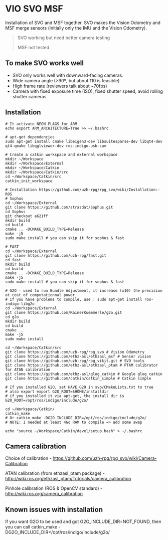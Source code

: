 VIO SVO MSF
==============

Installation of SVO and MSF together. SVO makes the Vision Odometry and MSF merge sensors (initially only the IMU and the Vision Odometry).

> SVO working but need better camera testing
>
> MSF not tested

To make SVO works well
-----------------------

* SVO only works well with downward-facing cameras.
* Wide camera angle (>90º, but about 110 is feasible)
* High frame rate (reviewers talk about ~70fps)
* Camera with fixed exposure time (ISO), fixed shutter speed, avoid rolling shutter cameras

Installation
---------------

```
# It activate NEON FLAGS for ARM
echo export ARM_ARCHITECTURE=True >> ~/.bashrc

# apt-get dependencies
sudo apt-get install cmake libeigen3-dev libsuitesparse-dev libqt4-dev qt4-qmake libqglviewer-dev ros-indigo-usb-cam

# Create a catkin workspace and external workspace
mkdir ~/Workspace
mkdir ~/Workspace/External
mkdir ~/Workspace/Catkin
mkdir ~/Workspace/Catkin/src
cd ~/Workspace/Catkin/src
catkin_init_workspace

# Installation https://github.com/uzh-rpg/rpg_svo/wiki/Installation:-ROS
# Sophus
cd ~/Workspace/External
git clone https://github.com/strasdat/Sophus.git
cd Sophus
git checkout a621ff
mkdir build
cd build
cmake .. -DCMAKE_BUILD_TYPE=Release
make -j5
sudo make install # you can skip it for sophus & fast

# FAST
cd ~/Workspace/External
git clone https://github.com/uzh-rpg/fast.git
cd fast
mkdir build
cd build
cmake .. -DCMAKE_BUILD_TYPE=Release
make -j5
sudo make install # you can skip it for sophus & fast

# G2O - used to run Bundle Adjustment, it increase (x10) the precision at cost of computationnal power
# If you have problems to compile, use : sudo apt-get install ros-indigo-libg2o
cd ~/Workspace/External
git clone https://github.com/RainerKuemmerle/g2o.git
cd g2o
mkdir build
cd build
cmake ..
make -j5
sudo make install

cd ~/Workspace/Catkin/src
git clone https://github.com/uzh-rpg/rpg_svo # Vision Odometry
git clone https://github.com/ethz-asl/ethzasl_msf # Sensor vision
git clone https://github.com/uzh-rpg/rpg_vikit.git # SVO tools
git clone https://github.com/ethz-asl/ethzasl_ptam # PTAM calibrator for ATAN calibration
git clone https://github.com/ethz-asl/glog_catkin # Google glog catkin
git clone https://github.com/catkin/catkin_simple # Catkin simple

# If you installed G2O, set HAVE_G2O in svo/CMakeLists.txt to true
# also export export G2O_ROOT=$HOME/installdir
# if you installed it via apt-get, the install dir is G2O_ROOT=/opt/ros/indigo/include/g2o/

cd ~/Workspace/Catkin/
catkin_make
# Or catkin_make -DG2O_INCLUDE_DIR=/opt/ros/indigo/include/g2o/
# NOTE: I needed at least 4Go RAM to compile => add some swap

echo "source ~/Workspace/Catkin/devel/setup.bash" > ~/.bashrc
```

Camera calibration
-----------------

Choice of calibration - https://github.com/uzh-rpg/rpg_svo/wiki/Camera-Calibration

ATAN calibration (from ethzasl_ptam package) - http://wiki.ros.org/ethzasl_ptam/Tutorials/camera_calibration

Pinhole calibration (ROS & OpenCV standard) - http://wiki.ros.org/camera_calibration

Known issues with installation
---------------------------

If you want G2O to be used and got G2O_INCLUDE_DIR=NOT_FOUND, then you can call catkin_make -DG2O_INCLUDE_DIR=/opt/ros/indigo/include/g2o/
